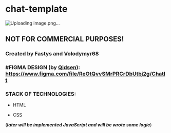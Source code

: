 # chat-template

![Uploading image.png…]()

## NOT FOR COMMERCIAL PURPOSES!

### Created by [Fastys](https://github.com/fastys) and [Volodymyr68](https://github.com/volodymyr68)

### #FIGMA DESIGN (by [Qidsen](https://github.com/qidsen)): https://www.figma.com/file/ReOtQvvSMrPRCrDbUtbj2g/ChatIt

### STACK OF TECHNOLOGIES:
* HTML

* CSS

(**_later will be implemented JavaScript and will be wrote some logic_**)
